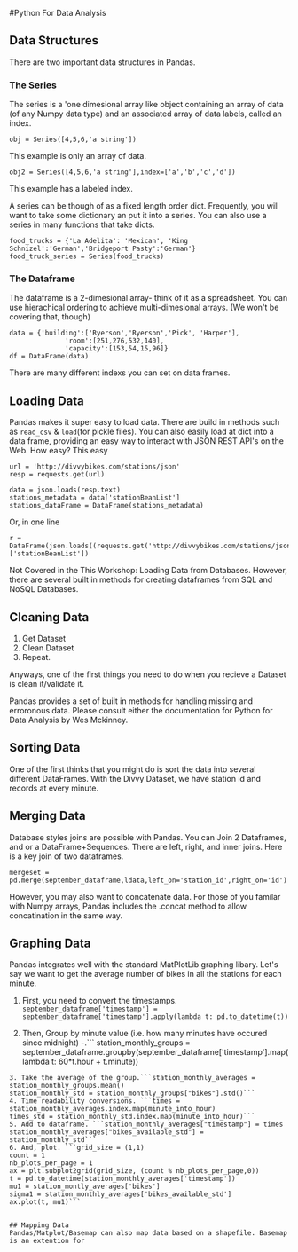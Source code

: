 #Python For Data Analysis

## Data Structures
There are two important data structures in Pandas. 
### The Series
The series is a 'one dimesional array like object containing an array of data (of any Numpy data type) and an associated array of data labels, called an index.

```
obj = Series([4,5,6,'a string'])

```
This example is only an array of data. 

```
obj2 = Series([4,5,6,'a string'],index=['a','b','c','d'])

```
This example has a labeled index.

A series can be though of as a fixed length order dict. Frequently, you will want to take some dictionary an put it into a series. You can also use a series in many functions that take dicts. 


```
food_trucks = {'La Adelita': 'Mexican', 'King Schnizel':'German','Bridgeport Pasty':'German'}
food_truck_series = Series(food_trucks)
```
### The Dataframe 
The dataframe is a 2-dimesional array- think of it as a spreadsheet. You can use hierachical ordering to achieve multi-dimesional arrays. (We won't be covering that, though)

```
data = {'building':['Ryerson','Ryerson','Pick', 'Harper'],
              'room':[251,276,532,140],
              'capacity':[153,54,15,96]}
df = DataFrame(data)
```

There are many different indexs you can set on data frames. 

## Loading Data
Pandas makes it super easy to load data. There are build in methods such as `read_csv` & `load`(for pickle files). You can also easily load at dict into a data frame, providing an easy way to interact with JSON REST API's on the Web. How easy? This easy

```
url = 'http://divvybikes.com/stations/json'
resp = requests.get(url)

data = json.loads(resp.text)
stations_metadata = data['stationBeanList']
stations_dataFrame = DataFrame(stations_metadata)
```
Or, in one line
```
r = DataFrame(json.loads((requests.get('http://divvybikes.com/stations/json')).text)['stationBeanList'])
```

Not Covered in the This Workshop: Loading Data from Databases. However, there are several built in methods for creating dataframes from SQL and NoSQL Databases.

## Cleaning Data
1. Get Dataset
2. Clean Dataset
3. Repeat. 

Anyways, one of the first things you need to do when you recieve a Dataset is clean it/validate it. 

Pandas provides a set of built in methods for handling missing and erroronous data. Please consult either the documentation for Python for Data Analysis by Wes Mckinney. 


## Sorting Data
One of the first thinks that you might do is sort the data into several different DataFrames. With the Divvy Dataset, we have station id and records at every minute.  

## Merging Data
Database styles joins are possible with Pandas. You can Join 2 Dataframes, and or a DataFrame+Sequences. There are left, right, and inner joins. Here is a key join of two dataframes. 

```
mergeset = pd.merge(september_dataframe,ldata,left_on='station_id',right_on='id')
```

However, you may also want to concatenate data. For those of you familar with Numpy arrays, Pandas includes the .concat method to allow concatination in the same way. 


## Graphing Data
Pandas integrates well with the standard MatPlotLib graphing libary. Let's say we want to get the average number of bikes in all the stations for each minute. 

1. First, you need to convert the timestamps.
```september_dataframe['timestamp'] = september_dataframe['timestamp'].apply(lambda t: pd.to_datetime(t))```

2. Then, Group by minute value (i.e. how many minutes have occured since midnight) -.```
station_monthly_groups = september_dataframe.groupby(september_dataframe['timestamp'].map(lambda t: 60*t.hour + t.minute))
```
3. Take the average of the group.```station_monthly_averages = station_monthly_groups.mean()
station_monthly_std = station_monthly_groups["bikes"].std()``` 
4. Time readability conversions. ```times = station_monthly_averages.index.map(minute_into_hour)
times_std = station_monthly_std.index.map(minute_into_hour)```
5. Add to dataframe. ```station_monthly_averages["timestamp"] = times
station_monthly_averages["bikes_available_std"] = station_monthly_std```
6. And, plot. ```grid_size = (1,1)
count = 1
nb_plots_per_page = 1
ax = plt.subplot2grid(grid_size, (count % nb_plots_per_page,0))
t = pd.to_datetime(station_monthly_averages['timestamp'])
mu1 = station_montly_averages['bikes']
sigma1 = station_monthly_averages['bikes_available_std']
ax.plot(t, mu1)```


## Mapping Data
Pandas/Matplot/Basemap can also map data based on a shapefile. Basemap is an extention for 

